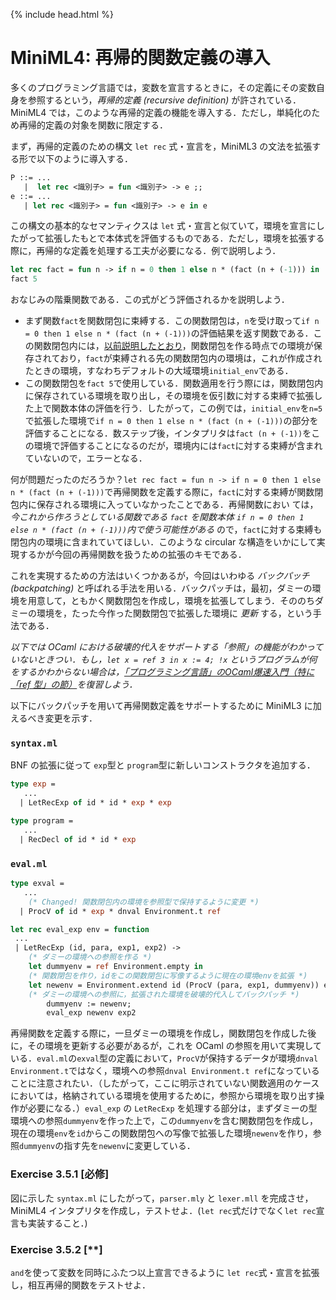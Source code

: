 {% include head.html %}

# MiniML4: 再帰的関数定義の導入

多くのプログラミング言語では，変数を宣言するときに，その定義にその変数自身を参照するという，_再帰的定義 (recursive definition)_ が許されている．MiniML4 では，このような再帰的定義の機能を導入する．ただし，単純化のため再帰的定義の対象を関数に限定する．

まず，再帰的定義のための構文 `let rec` 式・宣言を，MiniML3 の文法を拡張する形で以下のように導入する．
```ocaml
P ::= ...
   |  let rec <識別子> = fun <識別子> -> e ;;
e ::= ...
   | let rec <識別子> = fun <識別子> -> e in e
```
この構文の基本的なセマンティクスは `let` 式・宣言と似ていて，環境を宣言にしたがって拡張したもとで本体式を評価するものである．ただし，環境を拡張する際に，再帰的な定義を処理する工夫が必要になる．例で説明しよう．
```ocaml
let rec fact = fun n -> if n = 0 then 1 else n * (fact (n + (-1))) in
fact 5
```
おなじみの階乗関数である．この式がどう評価されるかを説明しよう．
- まず関数`fact`を関数閉包に束縛する．この関数閉包は，`n`を受け取って`if n = 0 then 1 else n * (fact (n + (-1)))`の評価結果を返す関数である．この関数閉包内には，[以前説明したとおり](chap03-5.md#closure)，関数閉包を作る時点での環境が保存されており，`fact`が束縛される先の関数閉包内の環境は，これが作成されたときの環境，すなわちデフォルトの大域環境`initial_env`である．
- この関数閉包を`fact 5`で使用している．関数適用を行う際には，関数閉包内に保存されている環境を取り出し，その環境を仮引数に対する束縛で拡張した上で関数本体の評価を行う．したがって，この例では，`initial_env`を`n=5`で拡張した環境で`if n = 0 then 1 else n * (fact (n + (-1)))`の部分を評価することになる．数ステップ後，インタプリタは`fact (n + (-1))`をこの環境で評価することになるのだが，環境内には`fact`に対する束縛が含まれていないので，エラーとなる．

何が問題だったのだろうか？`let rec fact = fun n -> if n = 0 then 1 else n * (fact (n + (-1)))`で再帰関数を定義する際に，`fact`に対する束縛が関数閉包内に保存される環境に入っていなかったことである．再帰関数におい
ては， _今これから作ろうとしている関数である `fact` を関数本体 `if n = 0 then 1 else n * (fact (n + (-1)))`内で使う可能性がある_ ので，`fact`に対する束縛も閉包内の環境に含まれていてほしい．このような circular な構造をいかにして実現するかが今回の再帰関数を扱うための拡張のキモである．

これを実現するための方法はいくつかあるが，今回はいわゆる _バックパッチ (backpatching)_ と呼ばれる手法を用いる．バックパッチは，最初，ダミーの環境を用意して，ともかく関数閉包を作成し，環境を拡張してしまう．そののちダミーの環境を，たった今作った関数閉包で拡張した環境に _更新_ する，という手法である．

_以下では OCaml における破壊的代入をサポートする「参照」の機能がわかっていないときつい．もし，`let x = ref 3 in x := 4; !x` というプログラムが何をするかわからない場合は，[「プログラミング言語」のOCaml爆速入門（特に「ref 型」の節）](https://www.fos.kuis.kyoto-u.ac.jp/~igarashi/class/pl/03-ocaml.html)を復習しよう．_

以下にバックパッチを用いて再帰関数定義をサポートするために MiniML3 に加えるべき変更を示す．

### `syntax.ml`

BNF の拡張に従って `exp`型と `program`型に新しいコンストラクタを追加する．

```ocaml
type exp =
   ...
  | LetRecExp of id * id * exp * exp

type program =
   ...
  | RecDecl of id * id * exp
```

### `eval.ml`

```ocaml
type exval =
   ...
    (* Changed! 関数閉包内の環境を参照型で保持するように変更 *)
  | ProcV of id * exp * dnval Environment.t ref

let rec eval_exp env = function
 ...
 | LetRecExp (id, para, exp1, exp2) ->
    (* ダミーの環境への参照を作る *)
    let dummyenv = ref Environment.empty in
    (* 関数閉包を作り，idをこの関数閉包に写像するように現在の環境envを拡張 *)
    let newenv = Environment.extend id (ProcV (para, exp1, dummyenv)) env in
    (* ダミーの環境への参照に，拡張された環境を破壊的代入してバックパッチ *)
        dummyenv := newenv;
        eval_exp newenv exp2
```

再帰関数を定義する際に，一旦ダミーの環境を作成し，関数閉包を作成した後に，その環境を更新する必要があるが，これを OCaml の参照を用いて実現している．`eval.ml`の`exval`型の定義において，`ProcV`が保持するデータが環境`dnval Environment.t`ではなく，環境への参照`dnval Environment.t ref`になっていることに注意されたい．（したがって，ここに明示されていない関数適用のケースにおいては，格納されている環境を使用するために，参照から環境を取り出す操作が必要になる．）`eval_exp` の `LetRecExp` を処理する部分は，まずダミーの型環境への参照`dummyenv`を作った上で，この`dummyenv`を含む関数閉包を作成し，現在の環境`env`を`id`からこの関数閉包への写像で拡張した環境`newenv`を作り，参照`dummyenv`の指す先を`newenv`に変更している．

### Exercise 3.5.1 [必修]
図に示した `syntax.ml` にしたがって，`parser.mly` と `lexer.mll` を完成させ，MiniML4 インタプリタを作成し，テストせよ．(`let rec`式だけでなく`let rec`宣言も実装すること．)

### Exercise 3.5.2 [**]
`and`を使って変数を同時にふたつ以上宣言できるように `let rec`式・宣言を拡張し，相互再帰的関数をテストせよ．
